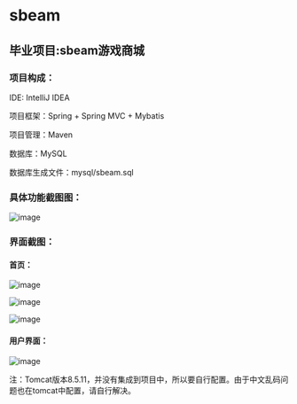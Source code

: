 # sbeam
## 毕业项目:sbeam游戏商城
### 项目构成：
IDE: IntelliJ IDEA

项目框架：Spring + Spring MVC + Mybatis

项目管理：Maven

数据库：MySQL

数据库生成文件：mysql/sbeam.sql

### 具体功能截图图：

![image](https://github.com/LUMR/sbeam/blob/master/screenshot/Sbeam1.png)

### 界面截图：
#### 首页：

![image](https://github.com/LUMR/sbeam/blob/master/screenshot/index0.png)

![image](https://github.com/LUMR/sbeam/blob/master/screenshot/index1.png)

![image](https://github.com/LUMR/sbeam/blob/master/screenshot/index2.png)

#### 用户界面：

![image](https://github.com/LUMR/sbeam/blob/master/screenshot/userdetails.png)

注：Tomcat版本8.5.11，并没有集成到项目中，所以要自行配置。由于中文乱码问题也在tomcat中配置，请自行解决。
